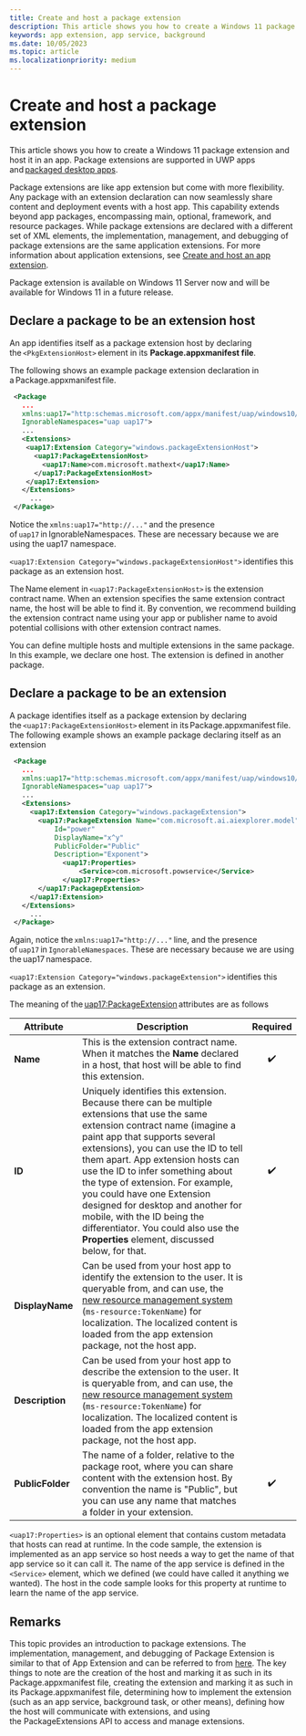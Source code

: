 ```yaml
---
title: Create and host a package extension 
description: This article shows you how to create a Windows 11 package extension and host it in an app. Package extensions are supported in UWP apps and packaged desktop apps.
keywords: app extension, app service, background
ms.date: 10/05/2023
ms.topic: article
ms.localizationpriority: medium
---
```


# Create and host a package extension 

This article shows you how to create a Windows 11 package extension and host it in an app. Package extensions are supported in UWP apps and [packaged desktop apps](/windows/apps/desktop/modernize/#msix-packages). 

Package extensions are like app extension but come with more flexibility. Any package with an extension declaration can now seamlessly share content and deployment events with a host app. This capability extends beyond app packages, encompassing main, optional, framework, and resource packages. While package extensions are declared with a different set of XML elements, the implementation, management, and debugging of package extensions are the same application extensions. For more information about application extensions, see [Create and host an app extension](/windows/uwp/launch-resume/how-to-create-an-extension).

Package extension is available on Windows 11 Server now and will be available for Windows 11 in a future release. 

## Declare a package to be an extension host

An app identifies itself as a package extension host by declaring the `<PkgExtensionHost>` element in its **Package.appxmanifest file**.  

The following shows an example package extension declaration in a Package.appxmanifest file.

```xml
 <Package 
   ... 
   xmlns:uap17="http:schemas.microsoft.com/appx/manifest/uap/windows10/17" 
   IgnorableNamespaces="uap uap17"> 
   ... 
   <Extensions> 
    <uap17:Extension Category="windows.packageExtensionHost">
      <uap17:PackageExtensionHost>
        <uap17:Name>com.microsoft.mathext</uap17:Name>
      </uap17:PackageExtensionHost>
    </uap17:Extension>
   </Extensions> 
     ... 
 </Package> 
```

Notice the `xmlns:uap17="http://..."` and the presence of `uap17` in IgnorableNamespaces. These are necessary because we are using the uap17 namespace.

`<uap17:Extension Category="windows.packageExtensionHost">` identifies this package as an extension host. 

The Name element in `<uap17:PackageExtensionHost>` is the extension contract name. When an extension specifies the same extension contract name, the host will be able to find it. By convention, we recommend building the extension contract name using your app or publisher name to avoid potential collisions with other extension contract names. 

You can define multiple hosts and multiple extensions in the same package. In this example, we declare one host. The extension is defined in another package. 

## Declare a package to be an extension 

A package identifies itself as a package extension by declaring the `<uap17:PackageExtensionHost>` element in its Package.appxmanifest file. The following example shows an example package declaring itself as an extension

```xml
 <Package 
   ... 
   xmlns:uap17="http:schemas.microsoft.com/appx/manifest/uap/windows10/17" 
   IgnorableNamespaces="uap uap17"> 
   ... 
   <Extensions> 
     <uap17:Extension Category="windows.packageExtension"> 
       <uap17:PackageExtension Name="com.microsoft.ai.aiexplorer.model" 
           Id="power" 
           DisplayName="x^y" 
           PublicFolder="Public"
		   Description="Exponent"> 
             <uap17:Properties> 
                 <Service>com.microsoft.powservice</Service>
             </uap17:Properties> 
       </uap17:PackagepExtension> 
     </uap17:Extension> 
   </Extensions> 
     ... 
 </Package> 
```

Again, notice the `xmlns:uap17="http://..."` line, and the presence of `uap17` in `IgnorableNamespaces`. These are necessary because we are using the uap17 namespace. 

`<uap17:Extension Category="windows.packageExtension">` identifies this package as an extension. 

The meaning of the <uap17:PackageExtension> attributes are as follows

|Attribute|Description|Required|
|---------|-----------|:------:|
|**Name**|This is the extension contract name. When it matches the **Name** declared in a host, that host will be able to find this extension.| :heavy_check_mark: |
|**ID**| Uniquely identifies this extension. Because there can be multiple extensions that use the same extension contract name (imagine a paint app that supports several extensions), you can use the ID to tell them apart. App extension hosts can use the ID to infer something about the type of extension. For example, you could have one Extension designed for desktop and another for mobile, with the ID being the differentiator. You could also use the **Properties** element, discussed below, for that.| :heavy_check_mark: |
|**DisplayName**| Can be used from your host app to identify the extension to the user. It is queryable from, and can use, the [new resource management system](../app-resources/using-mrt-for-converted-desktop-apps-and-games.md) (`ms-resource:TokenName`) for localization. The localized content is loaded from the app extension package, not the host app. | |
|**Description** | Can be used from your host app to describe the extension to the user. It is queryable from, and can use, the [new resource management system](../app-resources/using-mrt-for-converted-desktop-apps-and-games.md) (`ms-resource:TokenName`) for localization. The localized content is loaded from the app extension package, not the host app. | |
|**PublicFolder**|The name of a folder, relative to the package root, where you can share content with the extension host. By convention the name is "Public", but you can use any name that matches a folder in your extension.| :heavy_check_mark: |

`<uap17:Properties>` is an optional element that contains custom metadata that hosts can read at runtime. In the code sample, the extension is implemented as an app service so host needs a way to get the name of that app service so it can call it. The name of the app service is defined in the `<Service>` element, which we defined (we could have called it anything we wanted). The host in the code sample looks for this property at runtime to learn the name of the app service.

## Remarks

This topic provides an introduction to package extensions. The implementation, management, and debugging of Package Extension is similar to that of App Extension and can be referred to from [here](/windows/uwp/launch-resume/how-to-create-an-extension). The key things to note are the creation of the host and marking it as such in its Package.appxmanifest file, creating the extension and marking it as such in its Package.appxmanifest file, determining how to implement the extension (such as an app service, background task, or other means), defining how the host will communicate with extensions, and using the PackageExtensions API to access and manage extensions.


